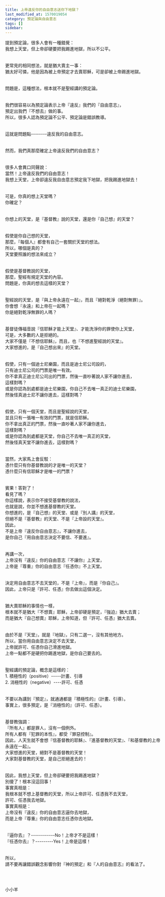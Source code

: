 ```yaml
---
title: 上帝違反你的自由意志送你下地獄？
last_modified_at: 1570019054
category: 預定論與自由意志
tags: []
sidebar: 
---
```


<div>提到預定論，很多人會有一種錯覺：</div>
<div>我想上天堂，但上帝卻硬要把我踢進地獄，所以不公平。</div>
<div> </div>
<div> </div>
<div>更常見的相同想法，就是猶大賣主一事：</div>
<div>猶太好可憐，他是因為被上帝預定才去賣耶穌，可是卻被上帝踢進地獄。</div>
<div> </div>
<div> </div>
<div>問題是，這種想法，根本就不是聖經講的預定論。</div>
<div> </div>
<div> </div>
<div>我們很容易以為預定論表示上帝『違反』我們的『自由意志』，</div>
<div>預定出我們『不想去』做的事。</div>
<div>所以，很多人認為預定論不公平、預定論是錯誤教導。</div>
<div> </div>
<div> </div>
<div>這就是問題點--------違反我的自由意志。</div>
<div> </div>
<div> </div>
<div>然而，我們真那麼確定上帝違反我們的自由意志？</div>
<div> </div>
<div> </div>
<div>很多人會異口同聲說：</div>
<div>當然！上帝違反我們的自由意志！</div>
<div>我想上天堂，上帝卻違反我自由意志預定我下地獄，把我踢進地獄去！</div>
<div> </div>
<div> </div>
<div>可是，你真的想上天堂嗎？</div>
<div>你確定？</div>
<div> </div>
<div> </div>
<div>你想上的天堂，是『基督教』說的天堂，還是你『自己想』的天堂？</div>
<div> </div>
<div> </div>
<div>假使是你自己想的天堂，</div>
<div>那麼，『每個人』都會有自己一套關於天堂的想法。</div>
<div>所以，哪個是真的？</div>
<div>天堂要照誰的想法來成立？</div>
<div> </div>
<div> </div>
<div>假使是基督教說的天堂，</div>
<div>那麼，聖經有規定天堂的內容。</div>
<div>問題是，你真的想去這樣的天堂？</div>
<div> </div>
<div> </div>
<div>聖經說的天堂，是『與上帝永遠在一起』，而且『絕對乾淨（絕對無罪）』。</div>
<div>你會想『永遠』和上帝在一起嗎？</div>
<div>你是絕對乾淨無罪的人嗎？</div>
<div> </div>
<div> </div>
<div>基督徒傳福音說『信耶穌才能上天堂』、才能洗淨你的罪使你上天堂，</div>
<div>可是，大多數的人是拒絕的。</div>
<div>大家不僅是『不想信耶穌』，而且，也『不想進聖經說的天堂』。</div>
<div>大家想進的，是『自己想出來』的天堂。</div>
<div> </div>
<div> </div>
<div>假使，只有一個迪士尼樂園，而且是迪士尼公司設的，</div>
<div>只有迪士尼公司的門票是唯一有效。</div>
<div>你不拿真正迪士尼公司出的門票，然後一直吵著說人家不讓你進去，</div>
<div>這樣對嗎？</div>
<div>或是你認為到處都是迪士尼樂園，你自己不去唯一真正的迪士尼樂園，</div>
<div>然後怪真迪士尼不讓你進去，這樣對嗎？</div>
<div> </div>
<div> </div>
<div>假使，只有一個天堂，而且是聖經說的天堂，</div>
<div>並且只有一張唯一有效的門票，就是信耶穌。</div>
<div>你不拿出真正的門票，然後一直吵著人家不讓你進去，</div>
<div>這樣對嗎？</div>
<div>或是你認為到處都是天堂，你自己不去唯一真正的天堂，</div>
<div>然後怪真天堂不讓你進去，這樣對嗎？</div>
<div> </div>
<div> </div>
<div>當然，大家馬上會反駁：</div>
<div>憑什麼只有你基督教說的才是唯一的天堂？</div>
<div>憑什麼只有信耶穌才是唯一的門票？</div>
<div> </div>
<div> </div>
<div>賓果！答對了！</div>
<div>看見了嗎？</div>
<div>你這樣說，表示你不接受基督教的說法，</div>
<div>也就是說，你並不想進基督教的天堂。</div>
<div>你想進的，是『自己想』的天堂、或是『別人講』的天堂，</div>
<div>但絕不是『基督教』的天堂、不是『上帝設的天堂』。</div>
<div>因此，</div>
<div>不是上帝『違反你自由意志』，不讓你進去，</div>
<div>是你自己『用自由意志決定不要信、不要進』。</div>
<div> </div>
<div> </div>
<div>再講一次，</div>
<div>上帝沒有『違反』你的自由意志『不讓你』上天堂，</div>
<div>上帝是『尊重』你的自由意志『任憑你』不上天堂。</div>
<div> </div>
<div> </div>
<div>決定用自由意志不去天堂的，不是『上帝』，而是『你自己』。</div>
<div>因此，上帝只是『許可、任憑』你去做出這個決定。</div>
<div> </div>
<div> </div>
<div>猶大賣耶穌的事情也一樣，</div>
<div>根本就不是猶大『不想賣』耶穌，上帝卻硬是預定，『強迫』猶大去賣；</div>
<div>而是猶大『自己想賣』耶穌，上帝知道，但『許可、任憑』猶大去賣。</div>
<div> </div>
<div> </div>
<div>由於不是『天堂』，就是『地獄』，只有二選一，沒有其他地方。</div>
<div>所以，當你用自由意志決定不去天堂，</div>
<div>上帝就許可、任憑你自己滑進地獄。</div>
<div>上帝一點都不是硬把你踢進地獄，是你自己要去的。</div>
<div> </div>
<div> </div>
<div>聖經講的預定論，概念是這樣的：</div>
<div>1.<span style="white-space:pre"> </span>積極性的（positive）-----計畫、引導</div>
<div>2.<span style="white-space:pre"> </span>消極性的（negative）----許可、任憑</div>
<div> </div>
<div> </div>
<div>不要以為講到『預定』，就通通都是『積極性的』（計畫、引導）。</div>
<div>事實上，很多預定，是『消極性的』（許可、任憑）。</div>
<div> </div>
<div> </div>
<div>基督教強調：</div>
<div>『所有人』都是罪人，沒有一個例外。</div>
<div>所有人都有『犯罪的本性』，都受『罪惡控制』。</div>
<div>因此，人天生就不會想『信基督教的耶穌』、『進基督教的天堂』、『和基督教的上帝永遠在一起』。</div>
<div>大家想進的天堂，絕對不是基督教的天堂！</div>
<div>大家對基督教的天堂，是自己拒絕進去的！</div>
<div> </div>
<div> </div>
<div>因此，我想上天堂，但上帝卻硬要把我踢進地獄？</div>
<div>別傻了！根本沒這回事！</div>
<div>事實真相是：</div>
<div>我根本就不想上基督教的天堂，所以上帝許可、任憑我不去天堂，</div>
<div>許可、任憑我去地獄。</div>
<div>事實真相是：</div>
<div>上帝沒有『違反』你的自由意志逼你去地獄，</div>
<div>而是上帝『尊重』你的自由意志任憑你去地獄。</div>
<div> </div>
<div> </div>
<div>『逼你去』？------------No！上帝才不是這樣！</div>
<div>『任憑你去』？---------Yes！上帝是這樣！</div>
<div> </div>
<div> </div>
<div>所以，</div>
<div>請不要再讓錯誤觀念影響你對『神的預定』和『人的自由意志』的看法了。</div>
<div> </div>
<p> </p>
<p>小小羊</p>
